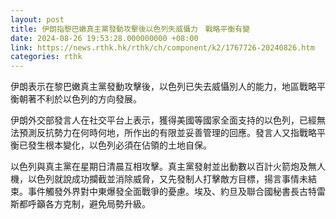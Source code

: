 ```yaml
---
layout: post
title: 伊朗指黎巴嫩真主黨發動攻擊後以色列失威懾力　戰略平衡有變
date: 2024-08-26 19:53:28.000000000 +08:00
link: https://news.rthk.hk/rthk/ch/component/k2/1767726-20240826.htm
categories: rthk
---
```


伊朗表示在黎巴嫩真主黨發動攻擊後，以色列已失去威懾別人的能力，地區戰略平衡朝著不利於以色列的方向發展。

伊朗外交部發言人在社交平台上表示，獲得美國等國家全面支持的以色列，已經無法預測反抗勢力在何時何地，所作出的有限並妥善管理的回應。發言人又指戰略平衡已發生根本變化，以色列必須在佔領的土地自保。

以色列與真主黨在星期日清晨互相攻擊。真主黨發射並出動數以百計火箭炮及無人機，以色列就說成功攔截並消除威脅，又先發制人打擊敵方目標，揚言事情未結束。事件觸發外界對中東爆發全面戰爭的憂慮。埃及、約旦及聯合國秘書長古特雷斯都呼籲各方克制，避免局勢升級。

